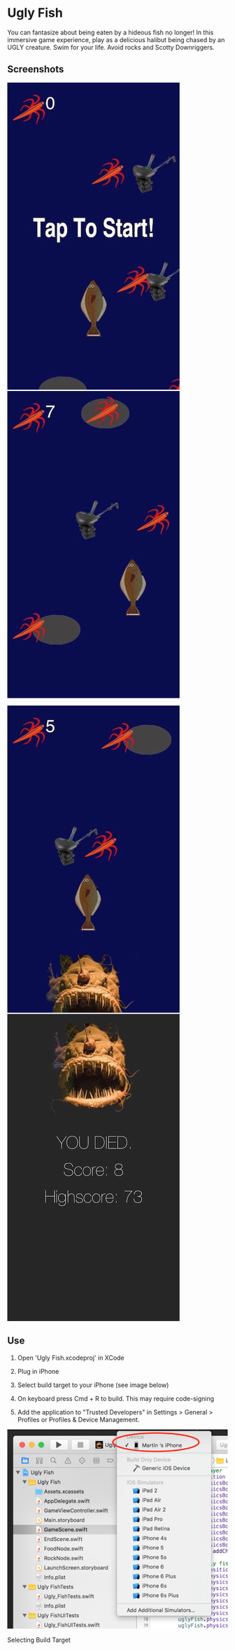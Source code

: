 # Ugly Fish

You can fantasize about being eaten by a hideous fish no longer! 
In this immersive game experience, play as a delicious halibut being chased by 
an UGLY creature. Swim for your life. Avoid rocks and Scotty Downriggers. 
 
## Screenshots

![Screenshot](/doc/start.jpg)   ![Screenshot](/doc/early.jpg)


![Screenshot](/doc/mid.jpg)     ![Screenshot](/doc/end.jpg)

## Use

1. Open 'Ugly Fish.xcodeproj' in XCode

2. Plug in iPhone

3. Select build target to your iPhone (see image below)

4. On keyboard press Cmd + R to build. This may require code-signing

5. Add the application to "Trusted Developers" in Settings > General > Profiles or Profiles & Device Management. 

![Screenshot](/doc/installPic.png)

Selecting Build Target

